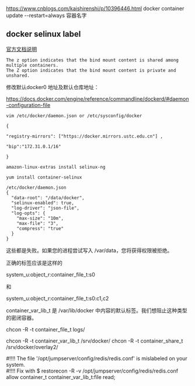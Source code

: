 
https://www.cnblogs.com/kaishirenshi/p/10396446.html
docker container update --restart=always 容器名字

## docker selinux label
[官方文档说明](https://docs.docker.com/storage/bind-mounts/)
```
The z option indicates that the bind mount content is shared among multiple containers.
The Z option indicates that the bind mount content is private and unshared.
```

修改默认docker0 地址及默认仓库地址：

https://docs.docker.com/engine/reference/commandline/dockerd/#daemon-configuration-file


```
vim /etc/docker/daemon.json or /etc/sysconfig/docker

{

"registry-mirrors": ["https://docker.mirrors.ustc.edu.cn"] ,

"bip":"172.31.0.1/16"

}
```

`amazon-linux-extras install selinux-ng`

`yum install container-selinux`

```
/etc/docker/daemon.json
{
  "data-root": "/data/docker",
  "selinux-enabled": true,
  "log-driver": "json-file",
  "log-opts": {
    "max-size": "10m",
    "max-file": "3",
    "compress": "true"
  }
}
```



这些都是失败。如果您的进程尝试写入 /var/data，您将获得权限被拒绝。

正确的标签应该是这样的

system_u:object_r:container_file_t:s0

和

system_u:object_r:container_file_t:s0:c1,c2

container_var_lib_t 是 /var/lib/docker 中内容的默认标签。我们想阻止这种类型的密闭容器。

chcon -R -t container_file_t logs/

chcon -R -t container_var_lib_t /srv/docker/
chcon -R -t container_share_t /srv/docker/overlay2/

#!!!! The file '/opt/jumpserver/config/redis/redis.conf' is mislabeled on your system.  
#!!!! Fix with $ restorecon -R -v /opt/jumpserver/config/redis/redis.conf
allow container_t container_var_lib_t:file read;

